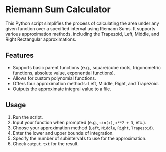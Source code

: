 # Riemann Sum Calculator

This Python script simplifies the process of calculating the area under any given function over a specified interval using Riemann Sums. It supports various approximation methods, including the Trapezoid, Left, Middle, and Right Rectangular approximations.

## Features
- Supports basic parent functions (e.g., square/cube roots, trigonometric functions, absolute value, exponential functions).
- Allows for custom polynomial functions.
- Offers four approximation methods: Left, Middle, Right, and Trapezoid.
- Outputs the approximate integral value to a file.

## Usage
1. Run the script.
2. Input your function when prompted (e.g., `sin(x)`, `x**2 + 3`, etc.).
3. Choose your approximation method (`Left`, `Middle`, `Right`, `Trapezoid`).
4. Enter the lower and upper bounds of integration.
5. Specify the number of subintervals to use for the approximation.
6. Check `output.txt` for the result.